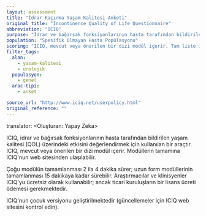 ```yaml
---
layout: assessment
title: "İdrar Kaçırma Yaşam Kalitesi Anketi"
original_title: "Incontinence Quality of Life Questionnaire"
abbreviation: "ICIQ"
purpose: "İdrar ve bağırsak fonksiyonlarının hasta tarafından bildirilen yaşam kalitesi (QOL) üzerindeki etkisini değerlendirmek için kullanılır."
population: "Spesifik Olmayan Hasta Popülasyonu"
scoring: "ICIQ, mevcut veya önerilen bir dizi modül içerir. Tam liste için yukarıda bağlantısı verilen ICIQ web sitesini ziyaret edin."
filter_tags:
  alan:
    - yasam-kalitesi
    - urolojik
  populasyon:
    - genel
  arac-tipi:
    - anket

source_url: "http://www.iciq.net/userpolicy.html"
original_reference: ""
---
```

translator: <Oluşturan: Yapay Zeka>



ICIQ, idrar ve bağırsak fonksiyonlarının hasta tarafından bildirilen yaşam kalitesi (QOL) üzerindeki etkisini değerlendirmek için kullanılan bir araçtır. ICIQ, mevcut veya önerilen bir dizi modül içerir. Modüllerin tamamına ICIQ'nun web sitesinden ulaşılabilir.


Çoğu modülün tamamlanması 2 ila 4 dakika sürer; uzun form modüllerinin tamamlanması 15 dakikaya kadar sürebilir. Araştırmacılar ve klinisyenler ICIQ'yu ücretsiz olarak kullanabilir; ancak ticari kuruluşların bir lisans ücreti ödemesi gerekmektedir.


ICIQ'nun çocuk versiyonu geliştirilmektedir (güncellemeler için ICIQ web sitesini kontrol edin).

```